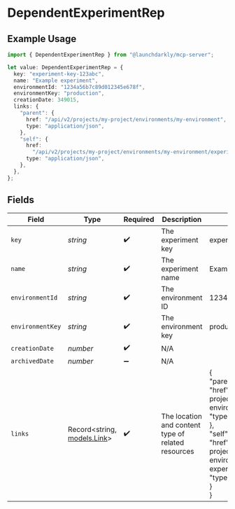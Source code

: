 # DependentExperimentRep

## Example Usage

```typescript
import { DependentExperimentRep } from "@launchdarkly/mcp-server";

let value: DependentExperimentRep = {
  key: "experiment-key-123abc",
  name: "Example experiment",
  environmentId: "1234a56b7c89d012345e678f",
  environmentKey: "production",
  creationDate: 349015,
  links: {
    "parent": {
      href: "/api/v2/projects/my-project/environments/my-environment",
      type: "application/json",
    },
    "self": {
      href:
        "/api/v2/projects/my-project/environments/my-environment/experiments/example-experiment",
      type: "application/json",
    },
  },
};
```

## Fields

| Field                                                                                                                                                                                                                                                     | Type                                                                                                                                                                                                                                                      | Required                                                                                                                                                                                                                                                  | Description                                                                                                                                                                                                                                               | Example                                                                                                                                                                                                                                                   |
| --------------------------------------------------------------------------------------------------------------------------------------------------------------------------------------------------------------------------------------------------------- | --------------------------------------------------------------------------------------------------------------------------------------------------------------------------------------------------------------------------------------------------------- | --------------------------------------------------------------------------------------------------------------------------------------------------------------------------------------------------------------------------------------------------------- | --------------------------------------------------------------------------------------------------------------------------------------------------------------------------------------------------------------------------------------------------------- | --------------------------------------------------------------------------------------------------------------------------------------------------------------------------------------------------------------------------------------------------------- |
| `key`                                                                                                                                                                                                                                                     | *string*                                                                                                                                                                                                                                                  | :heavy_check_mark:                                                                                                                                                                                                                                        | The experiment key                                                                                                                                                                                                                                        | experiment-key-123abc                                                                                                                                                                                                                                     |
| `name`                                                                                                                                                                                                                                                    | *string*                                                                                                                                                                                                                                                  | :heavy_check_mark:                                                                                                                                                                                                                                        | The experiment name                                                                                                                                                                                                                                       | Example experiment                                                                                                                                                                                                                                        |
| `environmentId`                                                                                                                                                                                                                                           | *string*                                                                                                                                                                                                                                                  | :heavy_check_mark:                                                                                                                                                                                                                                        | The environment ID                                                                                                                                                                                                                                        | 1234a56b7c89d012345e678f                                                                                                                                                                                                                                  |
| `environmentKey`                                                                                                                                                                                                                                          | *string*                                                                                                                                                                                                                                                  | :heavy_check_mark:                                                                                                                                                                                                                                        | The environment key                                                                                                                                                                                                                                       | production                                                                                                                                                                                                                                                |
| `creationDate`                                                                                                                                                                                                                                            | *number*                                                                                                                                                                                                                                                  | :heavy_check_mark:                                                                                                                                                                                                                                        | N/A                                                                                                                                                                                                                                                       |                                                                                                                                                                                                                                                           |
| `archivedDate`                                                                                                                                                                                                                                            | *number*                                                                                                                                                                                                                                                  | :heavy_minus_sign:                                                                                                                                                                                                                                        | N/A                                                                                                                                                                                                                                                       |                                                                                                                                                                                                                                                           |
| `links`                                                                                                                                                                                                                                                   | Record<string, [models.Link](../models/link.md)>                                                                                                                                                                                                          | :heavy_check_mark:                                                                                                                                                                                                                                        | The location and content type of related resources                                                                                                                                                                                                        | {<br/>"parent": {<br/>"href": "/api/v2/projects/my-project/environments/my-environment",<br/>"type": "application/json"<br/>},<br/>"self": {<br/>"href": "/api/v2/projects/my-project/environments/my-environment/experiments/example-experiment",<br/>"type": "application/json"<br/>}<br/>} |
